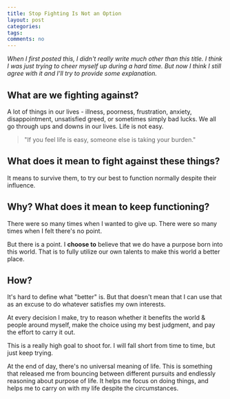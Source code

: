 ```yaml
---
title: Stop Fighting Is Not an Option
layout: post
categories:
tags:
comments: no
---
```


_When I first posted this, I didn't really write much other than this title. I think I was just trying to cheer myself up during a hard time. But now I think I still agree with it and I'll try to provide some explanation._

## What are we fighting against? 

A lot of things in our lives - illness, poorness, frustration, anxiety, disappointment, unsatisfied greed, or sometimes simply bad lucks. We all go through ups and downs in our lives. Life is not easy.

> "If you feel life is easy, someone else is taking your burden." 

## What does it mean to fight against these things? 

It means to survive them, to try our best to function normally despite their influence. 

## Why? What does it mean to keep functioning?

There were so many times when I wanted to give up. There were so many times when I felt there's no point. 

But there is a point. I **choose to** believe that we do have a purpose born into this world. That is to fully utilize our own talents to make this world a better place. 

## How? 

It's hard to define what "better" is. But that doesn't mean that I can use that as an excuse to do whatever satisfies my own interests. 

At every decision I make, try to reason whether it benefits the world & people around myself, make the choice using my best judgment, and pay the effort to carry it out. 

This is a really high goal to shoot for. I will fall short from time to time, but just keep trying. 

At the end of day, there's no universal meaning of life. This is something that released me from bouncing between different pursuits and endlessly reasoning about purpose of life. It helps me focus on doing things, and helps me to carry on with my life despite the circumstances. 
